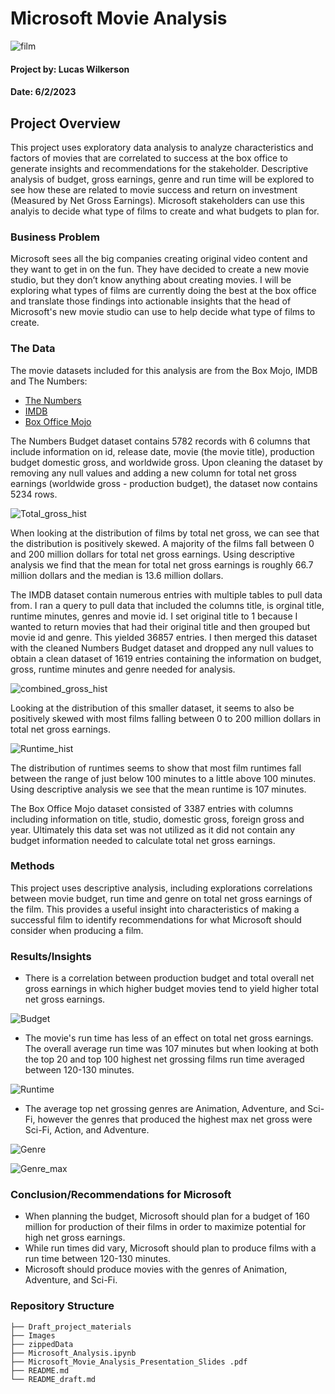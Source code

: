 # Microsoft Movie Analysis

![film](Images/film.jpg) 

#### Project by: Lucas Wilkerson
#### Date: 6/2/2023

## Project Overview

This project uses exploratory data analysis to analyze characteristics and factors of movies that are correlated to success at the box office to generate insights and recommendations for the stakeholder. Descriptive analysis of budget, gross earnings, genre and run time will be explored to see how these are related to movie success and return on investment (Measured by Net Gross Earnings). Microsoft stakeholders can use this analyis to decide what type of films to create and what budgets to plan for.


### Business Problem

Microsoft sees all the big companies creating original video content and they want to get in on the fun. They have decided to create a new movie studio, but they don’t know anything about creating movies. I will be exploring what types of films are currently doing the best at the box office and translate those findings into actionable insights that the head of Microsoft's new movie studio can use to help decide what type of films to create.


### The Data

The movie datasets included for this analysis are from the Box Mojo, IMDB and The Numbers: 

* [The Numbers](https://www.the-numbers.com/)
* [IMDB](https://www.imdb.com/)
* [Box Office Mojo](https://www.boxofficemojo.com/)

The Numbers Budget dataset contains 5782 records with 6 columns that include information on id, release date, movie (the movie title), production budget domestic gross, and worldwide gross. Upon cleaning the dataset by removing any null values and adding a new column for total net gross earnings (worldwide gross - production budget), the dataset now contains 5234 rows. 

![Total_gross_hist](Images/total_gross_hist.png) 

When looking at the distribution of films by total net gross, we can see that the distribution is positively skewed. A majority of the films fall between 0 and 200 million dollars for total net gross earnings. Using descriptive analysis we find that the mean for total net gross earnings is roughly 66.7 million dollars and the median is 13.6 million dollars. 

The IMDB dataset contain numerous entries with multiple tables to pull data from. I ran a query to pull data that included the columns title, is orginal title, runtime minutes, genres and movie id. I set original title to 1 because I wanted to return movies that had their original title and then grouped but movie id and genre. This yielded 36857 entries. I then merged this dataset with the cleaned Numbers Budget dataset and dropped any null values to obtain a clean dataset of 1619 entries containing the information on budget, gross, runtime minutes and genre needed for analysis. 

![combined_gross_hist](total_gross_combined_dfs.png) 

Looking at the distribution of this smaller dataset, it seems to also be positively skewed with most films falling between 0 to 200 million dollars in total net gross earnings. 

![Runtime_hist](runtime_distribution.png) 

The distribution of runtimes seems to show that most film runtimes fall between the range of just below 100 minutes to a little above 100 minutes. Using descriptive analysis we see that the mean runtime is 107 minutes. 

The Box Office Mojo dataset consisted of 3387 entries with columns including information on title, studio, domestic gross, foreign gross and year. Ultimately this data set was not utilized as it did not contain any budget information needed to calculate total net gross earnings. 


### Methods

This project uses descriptive analysis, including explorations correlations between movie budget, run time and genre on total net gross earnings of the film. This provides a useful insight into characteristics of making a successful film to identify recommendations for what Microsoft should consider when producing a film.

### Results/Insights 

- There is a correlation between production budget and total overall net gross earnings in which higher budget movies tend to yield higher total net gross earnings. 

![Budget](Images/top_10_gross.png) 

- The movie's run time has less of an effect on total net gross earnings. The overall average run time was 107 minutes but when looking at both the top 20 and top 100 highest net grossing films run time averaged between 120-130 minutes. 

![Runtime](Images/runtime_scatter.png) 

- The average top net grossing genres are Animation, Adventure, and Sci-Fi, however the genres that produced the highest max net gross were Sci-Fi, Action, and Adventure. 

![Genre](Images/top_10_genre.png) 

![Genre_max](Images/top10_genre_max.png) 

### Conclusion/Recommendations for Microsoft

- When planning the budget, Microsoft should plan for a budget of 160 million for production of their films in order to maximize potential for high net gross earnings. 
- While run times did vary, Microsoft should plan to produce films with a run time between 120-130 minutes. 
- Microsoft should produce movies with the genres of Animation, Adventure, and Sci-Fi. 

### Repository Structure
```
├── Draft_project_materials
├── Images
├── zippedData
├── Microsoft_Analysis.ipynb
├── Microsoft_Movie_Analysis_Presentation_Slides .pdf
├── README.md
└── README_draft.md
```
